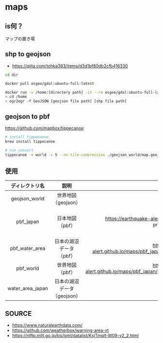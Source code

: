# maps

## is何？

マップの置き場

## shp to geojson

- https://qiita.com/tohka383/items/d3d1bf80db2cfb416330

```bash
cd dir

docker pull osgeo/gdal:ubuntu-full-latest

docker run -v /home:[directory path] -it --rm osgeo/gdal:ubuntu-full-latest
> cd /home
> ogr2ogr -f GeoJSON [geojson file path] [shp file path]
```

## geojson to pbf

https://github.com/mapbox/tippecanoe

```bash
# install tippecanoe
brew install tippecanoe

# run convert
tippecanoe -e world -z 5 --no-tile-compression ./geojson_world/map.geojson
```

## 使用

|  ディレクトリ名  |            説明             |                                               url                                                |                                                                                       ライセンス                                                                                        |
| :--------------: | :-------------------------: | :----------------------------------------------------------------------------------------------: | :-------------------------------------------------------------------------------------------------------------------------------------------------------------------------------------: |
|  geojson_world   |     世界地図（geojson）     |                                                                                                  |                                                                [Natural Earth](https://www.naturalearthdata.com/) に帰属                                                                |
|    pbf_japan     |       日本地図（pbf）       |       https://earthquake-alert.github.io/maps/pbf_japan/[distlict or pref]/{z}/{x}/{y}.pbf       | [weatherbox/warning-area-vt](https://github.com/weatherbox/warning-area-vt) および、[国土地理院 行政区域データ](https://nlftp.mlit.go.jp/ksj/gml/datalist/KsjTmplt-N03-v2_3.html)に帰属 |
|  pbf_water_area  |   日本の湖沼データ（pbf）   |    https://earthquake-alert.github.io/maps/pbf_japan/pbf_water_area/waterArea/{z}/{x}/{y}.pbf    |                                             [国土地理院 湖沼データ](https://nlftp.mlit.go.jp/ksj/gml/datalist/KsjTmplt-N03-v2_3.html)に帰属                                             |
|    pbf_world     |       世界地図（pbf）       | https://earthquake-alert.github.io/maps/pbf_japan/pbf_water_area/pbf_world/world/{z}/{x}/{y}.pbf |                                                                [Natural Earth](https://www.naturalearthdata.com/) に帰属                                                                |
| water_area_japan | 日本の湖沼データ（geojson） |                                                                                                  |                                             [国土地理院 湖沼データ](https://nlftp.mlit.go.jp/ksj/gml/datalist/KsjTmplt-N03-v2_3.html)に帰属                                             |

## SOURCE

- https://www.naturalearthdata.com/
- https://github.com/weatherbox/warning-area-vt
- https://nlftp.mlit.go.jp/ksj/gml/datalist/KsjTmplt-W09-v2_2.html
